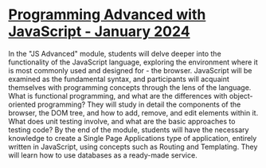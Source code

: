 # [Programming Advanced with JavaScript - January 2024](https://softuni.bg/trainings/4372/js-advanced-january-2024)

In the "JS Advanced" module, students will delve deeper into the functionality of the JavaScript language, exploring the environment where it is most commonly used and designed for - the browser. JavaScript will be examined as the fundamental syntax, and participants will acquaint themselves with programming concepts through the lens of the language. What is functional programming, and what are the differences with object-oriented programming? They will study in detail the components of the browser, the DOM tree, and how to add, remove, and edit elements within it. What does unit testing involve, and what are the basic approaches to testing code? By the end of the module, students will have the necessary knowledge to create a Single Page Applications type of application, entirely written in JavaScript, using concepts such as Routing and Templating. They will learn how to use databases as a ready-made service.
